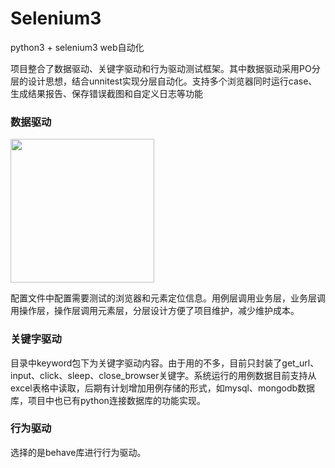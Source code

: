 # Selenium3
python3 + selenium3 web自动化

项目整合了数据驱动、关键字驱动和行为驱动测试框架。其中数据驱动采用PO分层的设计思想，结合unnitest实现分层自动化。支持多个浏览器同时运行case、生成结果报告、保存错误截图和自定义日志等功能

### 数据驱动
<img src="https://github.com/guojiaxing1995/Selenium3/blob/master/github_img/数据驱动.png" width="230" />

配置文件中配置需要测试的浏览器和元素定位信息。用例层调用业务层，业务层调用操作层，操作层调用元素层，分层设计方便了项目维护，减少维护成本。


### 关键字驱动

目录中keyword包下为关键字驱动内容。由于用的不多，目前只封装了get_url、input、click、sleep、close_browser关键字。系统运行的用例数据目前支持从excel表格中读取，后期有计划增加用例存储的形式，如mysql、mongodb数据库，项目中也已有python连接数据库的功能实现。

### 行为驱动

选择的是behave库进行行为驱动。
